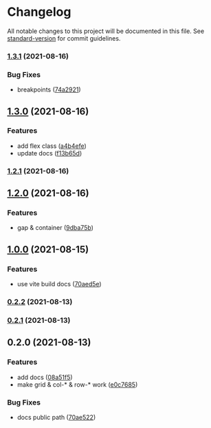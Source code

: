 # Changelog

All notable changes to this project will be documented in this file. See [standard-version](https://github.com/conventional-changelog/standard-version) for commit guidelines.

### [1.3.1](https://github.com/Mark24Code/waffle/compare/v1.3.0...v1.3.1) (2021-08-16)


### Bug Fixes

* breakpoints ([74a2921](https://github.com/Mark24Code/waffle/commit/74a29218b1000956cd6612ccacea531397aa5464))

## [1.3.0](https://github.com/Mark24Code/waffle/compare/v1.2.1...v1.3.0) (2021-08-16)


### Features

* add flex class ([a4b4efe](https://github.com/Mark24Code/waffle/commit/a4b4efedca5a045af95da8aa35941dfc0550da0c))
* update docs ([f13b65d](https://github.com/Mark24Code/waffle/commit/f13b65dc8283cc4a7a2ff03319f18f92ffba5ad7))

### [1.2.1](https://github.com/Mark24Code/waffle/compare/v1.2.0...v1.2.1) (2021-08-16)

## [1.2.0](https://github.com/Mark24Code/waffle/compare/v1.0.0...v1.2.0) (2021-08-16)


### Features

* gap & container ([9dba75b](https://github.com/Mark24Code/waffle/commit/9dba75b45a8c0518db42672e24e4d88db94d1a75))

## [1.0.0](https://github.com/Mark24Code/waffle/compare/v0.2.2...v1.0.0) (2021-08-15)


### Features

* use vite build docs ([70aed5e](https://github.com/Mark24Code/waffle/commit/70aed5e4d23b6c171923281b4e540019578374bd))

### [0.2.2](https://github.com/Mark24Code/waffle/compare/v0.2.1...v0.2.2) (2021-08-13)

### [0.2.1](https://github.com/Mark24Code/waffle/compare/v0.2.0...v0.2.1) (2021-08-13)

## 0.2.0 (2021-08-13)


### Features

* add docs ([08a51f5](https://github.com/Mark24Code/waffle/commit/08a51f58d8ffb78ee407f21e69520103d90d655f))
* make grid & col-* & row-* work ([e0c7685](https://github.com/Mark24Code/waffle/commit/e0c76853aba5774bacd90ff837ccb5afc7ed5299))


### Bug Fixes

* docs public path ([70ae522](https://github.com/Mark24Code/waffle/commit/70ae522ed061f076814aecbbbc4955ff15fda154))
